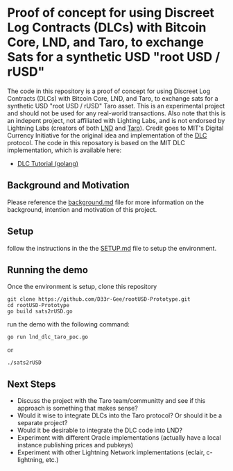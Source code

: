 # Proof of concept for using Discreet Log Contracts (DLCs) with Bitcoin Core, LND, and Taro, to exchange Sats for a synthetic USD "root USD / rUSD"

The code in this repository is a proof of concept for using Discreet Log Contracts (DLCs) with Bitcoin Core, LND, and Taro, to exchange sats for a synthetic USD "root USD / rUSD" Taro asset.
This is an experimental project and should not be used for any real-world transactions.
Also note that this is an indepent project, not affiliated with Lighting Labs, and is not endorsed by Lightning Labs (creators of both [LND](https://github.com/lightningnetwork/lnd) and [Taro](https://github.com/lightninglabs/taro)).
Credit goes to MIT's Digital Currency Initiative for the original idea and implementation of the [DLC](https://dci.mit.edu/smart-contracts) protocol. The code in this reposatory is based on the MIT DLC implementation, which is available here:
* [DLC Tutorial (golang)](https://github.com/mit-dci/lit-rpc-client-go-samples/blob/master/dlctutorial/dlctutorial.go)

## Background and Motivation
Please reference the [background.md](background.md) file for more information on the background, intention and motivation of this project.

## Setup
follow the instructions in the the [SETUP.md](SETUP.md) file to setup the environment.

## Running the demo
Once the environment is setup, clone this repository

```
git clone https://github.com/D33r-Gee/rootUSD-Prototype.git
cd rootUSD-Prototype
go build sats2rUSD.go
```

run the demo with the following command:
```
go run lnd_dlc_taro_poc.go
```
or
```
./sats2rUSD
```

## Next Steps
* Discuss the project with the Taro team/communitty and see if this approach is something that makes sense?
* Would it wise to integrate DLCs into the Taro protocol? Or should it be a separate project?
* Would it be desirable to integrate the DLC code into LND?
* Experiment with different Oracle implementations (actually have a local instance publishing prices and pubkeys)
* Experiment with other Lightning Network implementations (eclair, c-lightning, etc.)
